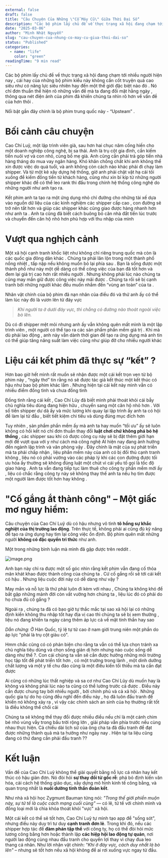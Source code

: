 ```yaml
---
external: false
draft: false
title: "Câu Chuyện Của Những \"Cỗ Máy Cũ\" Giữa Thời Đại Số"
description: "Các bộ phim lấy chủ đề về thực trạng xã hội đang chạm tới nhiều người hiện nay Upstream"
date: "2025-03-06"
author: "Minh Nhật Nguyễn"
slug: "cau-chuyen-cua-nhung-co-may-cu-giua-thoi-dai-so"
status: "Published"
categories:
  - name: "life"
    color: "green"
readingTime: "9 min read"
---
```


Các bộ phim lấy chủ đề về thực trạng xã hội đang chạm tới nhiều người hiện nay , cái hay của những bộ phim kiểu này không cần cốt truyện quá cao siêu như có năng lực siêu nhiên hay đến một thế giới đặc biệt nào đó . Nó chỉ đơn thuần thể hiện rõ những vấn đề mà ta đang đối mặt hằng ngày , thông qua nét điện ảnh của phim đã khiến chúng ta nhìn rõ hơn về vấn đề của hơn thôi . 


Nổi bật gần đây chính là bộ phim trung quốc này - “Upsteam” .


# Bối cảnh câu chuyện


Cao Chí Luỹ, một lập trình viên già, sau hơn hai chục năm cống hiến cho một doanh nghiệp công nghệ, bị sa thải. Anh là trụ cột gia đình, cần kiếm tiền nuôi vợ và con nhỏ, cùng bố mẹ già. Anh cũng cần phải trả góp tiền nhà hàng tháng do mua vay ngân hàng. Khó khăn chồng chất khi anh không thể xin được việc do quá tuổi, và anh không còn cách nào khác phải đi chạy làm shipper. Và từ một kẻ xây dựng hệ thống, giờ anh phải chật vật hạ cái tôi xuống để kiếm đồng tiền từ khách hàng, cũng như xin bí kíp từ những người shipper khác để có thể leo rank thi đấu trong chính hệ thống công nghệ do những người như anh tạo ra.


Kết phim anh ta tạo ra một ứng dụng nhỏ chỉ đường cho những tài xế dựa vào nguồn dữ liệu của các kinh nghiệm các shipper cấp cao , con đường sẽ trở nên tắt hơn và giúp các shipper khác cũng giao được hàng nhanh hơn như anh ta . Anh ta cũng đã biết cách buông bỏ căn nhà đắt tiền lúc trước và chuyển đến căn hộ nhỏ hơn phù hợp với thu nhập của mình


# Vượt qua nghịch cảnh


Một xã hội cạnh tranh khốc liệt như không chỉ riêng trung quốc mà còn là các quốc gia đông dân khác . Chúng ta phải lăn lộn trong một thành phố nồng nhiệt , tấp nập nếu không muốn bỏ lại phía sau . Bạn là sống được một thành phố như này một dễ dàng có thể công việc của bạn đã tốt hơn và đem lại giá trị cao hơn rất nhiều người . Nhưng không phải lúc nào chúng ta cũng may mắn giữ được công việc này mãi được . Chúng ta rồi sẽ bị cạnh tranh bởi những người khác đều muốn nhắm đến “vùng an toàn” của ta .


Nhân vật chính của bộ phim đã nạn nhân của điều đó và thứ anh ấy có thể làm lúc này đó là vươn lên từ đáy vực 

> _Khi người ta ở dưới đáy vực, thì chẳng có đường nào thoát ngoài việc bò lên._

Dù có đi shipper mệt mỏi nhưng anh ấy vẫn không quên mất mình là một lập trình viên , một người có thể tạo ra các sản phẩm phần mềm giá trị . Khi mà dù phải lao động , anh này vẫn dành thời gian để tạo ra ứng dụng mà anh tin có thể giúp tăng năng suất làm việc cũng như giúp đỡ cho nhiều người khác


# Liệu cái kết phim đã thực sự “kết” ?


Hơn bao giờ hết mình rất muốn sẽ nhận được một cái kết trọn vẹn từ bộ phim này , “ngây thơ” tin rằng nó sẽ được tác giả kết thúc một kết thúc có hậu như bao bộ phim khác lắm . Nhưng hiện tại cái kết này mình vẫn có nhiều điểm đồng tình và chưa đồng tình


Đồng tình rằng cái kết , Cao Chí Lũy đã biết mình phải thoát khỏi cái bẫy chủ nghĩa tiêu dùng đang hiện hữu , chuyển sang một căn hộ nhỏ hơn . Với số tiền shipper dư dả ấy và mức lương khi quay lại lập trình ấy anh ta có hội để làm lại từ đầu , biết tiết kiệm chi tiêu và dùng đúng mục đích hơn


Tuy nhiên , sản phầm phần mềm ấy mà anh ta hay muốn “tối ưu” ấy sẽ luôn không có hồi kết nó chỉ đơn thuần thay đổi **luật chơi chứ không phá bỏ hệ thống** , các shipper sau khi có được công cụ này sẽ bị đặt thêm giới hạn mới để vượt qua với y như cách mà công nghệ AI hiện nay đang ảnh hưởng đến ngành lập trình và văn phòng vậy . Đây chính là mặt của sự phát triển mà ta phải chấp nhận , liệu phần mềm này của anh có bị đối thủ cạnh tranh không , liệu nó có phải vướng vào các pháp lý khi các con đường được tối ưu hóa ấy thường sẽ không đúng luật một chút vì cái yếu tố gọi là tốc độ giao hàng . Anh ta vẫn đang tiếp tục làm thuê cho công ty phần mềm mới ấy , liệu có chắc rằng công ty này sẽ không thay thế anh ta nếu họ tìm được một người làm được tốt hơn hay không .


# "Cố gắng ắt thành công" – Một giấc mơ nguy hiểm:


Câu chuyện của Cao Chí Luỹ dù có hậu nhưng vô tình **tô hồng sự khắc nghiệt của thị trường lao động**. Trên thực tế, không phải ai cũng đủ kỹ năng để tạo ra ứng dụng hay tìm lại công việc ổn định. Bộ phim quên mất những người **không có đặc quyền tri thức** như anh.


Một trong những bình luận mà mình đã gặp được trên reddit .


![image.png](/images/blog/4aba994f6fe0966af42fd8c1e96d451f.png)


Anh bạn này chỉ ra được một số góc nhìn rằng kết phim vẫn đang cố thỏa mãn khát khao được thành công của chúng ta . Cứ cố gắng rồi sẽ tới cái kết có hậu . Nhưng liệu cuộc đời này có dễ dàng như vậy ? 


May mắn và nỗ lực là thứ phải luôn đi kèm với nhau , Chúng ta không khó để bắt gặp những mảnh đời còn vất vưởng hơn chúng ta , liệu lúc đó có phải do họ chưa đủ cố gắng ?


Ngoài ra , chúng ta đã có bao giờ tự thắc mắc tại sao xã hội lại có những định kiến không thu nhập tốt hay địa vị cao thì chúng ta sẽ bị xem thường , liệu nó đang khiến ta ngày càng thêm áp lực cả về mặt tinh thần hay sao



_Dẫn chứng_: Ở Hàn Quốc, tỷ lệ tự tử cao ở nam giới trung niên một phần do áp lực "phải là trụ cột giàu có".


Hmm chắc cũng có có phản biện cho rằng ta vẫn có thể lựa chọn tránh xa chủ nghĩa tiêu dùng và chọn sống giản dị hơn nhưng nào cuộc sống dễ dàng như thế ?. Con cái chúng ta vẫn sẽ cần được hưởng những môi trường học tập tốt để phát triển tốt hơn , có một trường trong lành , một dinh dưỡng chất lượng và một y tế chu đáo cũng là một điều kiền tối thiểu mà ta cần đạt được 


Ai cũng có những lúc thất nghiệp và sa cơ như Cao Chí Lũy dù muốn hay là không và không phải lúc nào ta cũng có thể lường trước cả được . Điều này cần được chung tay bởi nhiều người , bởi chính phủ và cả xã hội . Những quốc gia tự do họ cũng đều nghĩ đến điều này , họ đã luôn đấu tranh để khiến nó không xảy ra , vì vậy các chính sách an sinh của họ thường rất tốt là điều không thể chối cãi 


Chúng ta sẽ không thể thay đổi được nhiều điều nếu chỉ là một cánh chim bé nhỏ vùng vẫy trong bầu trời rộng lớn , giải pháp vẫn phía trước nếu cùng nhau thực hiện. Cả chiều dài lịch sử của ông cha ta đã đấu tranh để đạt được những thành quả mà ta hưởng như ngày nay . Hiện tại ta liệu cũng đang có thứ đang cần phải đấu tranh ?? 


# Kết luận


Vấn đề của Cao Chí Luỹ không thể giải quyết bằng nỗ lực cá nhân hay kết thúc có hậu giản đơn. Nó đòi hỏi **sự thay đổi từ gốc rễ**: phá bỏ định kiến văn hóa, cải cách hệ thống giáo dục, xây dựng mô hình kinh tế công bằng, và quan trọng nhất là **nuôi dưỡng tinh thần đoàn kết**.


Như nhà xã hội học Zygmunt Bauman từng nói: _"Trong thế giới phiền muộn này, sự tử tế là cuộc cách mạng cuối cùng"_ — có lẽ, tử tế với chính mình và đồng loại mới là chìa khóa thoát khỏi "vực" xã hội.


Một cái kết có thể sẽ tốt hơn, Cao Chí Luỹ tự mình tạo app để "sống sót", nhưng điều này duy trì tư duy **cạnh tranh đơn lẻ**. Trong khi đó, nếu các shipper hợp tác để **đàm phán tập thể** với công ty, họ có thể đòi hỏi mức lương công bằng hơn hoặc thành lập **các hiệp hội lao động tự quản**, nơi người lao động cùng nhau đấu tranh cho quyền lợi thay vì chạy đua leo thang cá nhân. Như lời nhân vật chính: _"Khi ở đáy vực, cách duy nhất là bò lên"_ – nhưng sẽ tốt hơn nếu xã hội không để ai rơi xuống vực ngay từ đầu.

